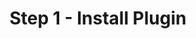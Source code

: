 ---
title: "Step 1 - Install Plugin"
actions:
  - label: Next
    icon: arrow-right
    url: "/getting-started/step-2-register-mower/"
---